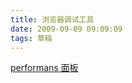 ```yaml
---
title: 浏览器调试工具
date: 2009-09-09 09:09:09
tags: 草稿
---
```


[performans 面板](https://juejin.cn/user/254742428391214)
